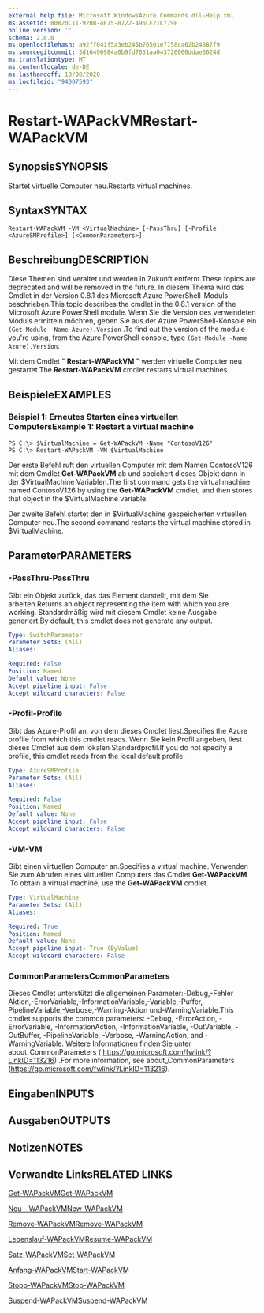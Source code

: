 ```yaml
---
external help file: Microsoft.WindowsAzure.Commands.dll-Help.xml
ms.assetid: 80820C11-92BB-4E75-8722-496CF21C779E
online version: ''
schema: 2.0.0
ms.openlocfilehash: a92ff041f5a3eb245b76501e7758ca62b24887f9
ms.sourcegitcommit: 3d16496984a0b9fd7631aa043726060ddae3624d
ms.translationtype: MT
ms.contentlocale: de-DE
ms.lasthandoff: 10/08/2020
ms.locfileid: "94007593"
---
```

# <span data-ttu-id="f849c-101">Restart-WAPackVM</span><span class="sxs-lookup"><span data-stu-id="f849c-101">Restart-WAPackVM</span></span>

## <span data-ttu-id="f849c-102">Synopsis</span><span class="sxs-lookup"><span data-stu-id="f849c-102">SYNOPSIS</span></span>
<span data-ttu-id="f849c-103">Startet virtuelle Computer neu.</span><span class="sxs-lookup"><span data-stu-id="f849c-103">Restarts virtual machines.</span></span>

## <span data-ttu-id="f849c-104">Syntax</span><span class="sxs-lookup"><span data-stu-id="f849c-104">SYNTAX</span></span>

```
Restart-WAPackVM -VM <VirtualMachine> [-PassThru] [-Profile <AzureSMProfile>] [<CommonParameters>]
```

## <span data-ttu-id="f849c-105">Beschreibung</span><span class="sxs-lookup"><span data-stu-id="f849c-105">DESCRIPTION</span></span>
<span data-ttu-id="f849c-106">Diese Themen sind veraltet und werden in Zukunft entfernt.</span><span class="sxs-lookup"><span data-stu-id="f849c-106">These topics are deprecated and will be removed in the future.</span></span>
<span data-ttu-id="f849c-107">In diesem Thema wird das Cmdlet in der Version 0.8.1 des Microsoft Azure PowerShell-Moduls beschrieben.</span><span class="sxs-lookup"><span data-stu-id="f849c-107">This topic describes the cmdlet in the 0.8.1 version of the Microsoft Azure PowerShell module.</span></span>
<span data-ttu-id="f849c-108">Wenn Sie die Version des verwendeten Moduls ermitteln möchten, geben Sie aus der Azure PowerShell-Konsole ein `(Get-Module -Name Azure).Version` .</span><span class="sxs-lookup"><span data-stu-id="f849c-108">To find out the version of the module you're using, from the Azure PowerShell console, type `(Get-Module -Name Azure).Version`.</span></span>

<span data-ttu-id="f849c-109">Mit dem Cmdlet " **Restart-WAPackVM** " werden virtuelle Computer neu gestartet.</span><span class="sxs-lookup"><span data-stu-id="f849c-109">The **Restart-WAPackVM** cmdlet restarts virtual machines.</span></span>

## <span data-ttu-id="f849c-110">Beispiele</span><span class="sxs-lookup"><span data-stu-id="f849c-110">EXAMPLES</span></span>

### <span data-ttu-id="f849c-111">Beispiel 1: Erneutes Starten eines virtuellen Computers</span><span class="sxs-lookup"><span data-stu-id="f849c-111">Example 1: Restart a virtual machine</span></span>
```
PS C:\> $VirtualMachine = Get-WAPackVM -Name "ContosoV126"
PS C:\> Restart-WAPackVM -VM $VirtualMachine
```

<span data-ttu-id="f849c-112">Der erste Befehl ruft den virtuellen Computer mit dem Namen ContosoV126 mit dem Cmdlet **Get-WAPackVM** ab und speichert dieses Objekt dann in der $VirtualMachine Variablen.</span><span class="sxs-lookup"><span data-stu-id="f849c-112">The first command gets the virtual machine named ContosoV126 by using the **Get-WAPackVM** cmdlet, and then stores that object in the $VirtualMachine variable.</span></span>

<span data-ttu-id="f849c-113">Der zweite Befehl startet den in $VirtualMachine gespeicherten virtuellen Computer neu.</span><span class="sxs-lookup"><span data-stu-id="f849c-113">The second command restarts the virtual machine stored in $VirtualMachine.</span></span>

## <span data-ttu-id="f849c-114">Parameter</span><span class="sxs-lookup"><span data-stu-id="f849c-114">PARAMETERS</span></span>

### <span data-ttu-id="f849c-115">-PassThru</span><span class="sxs-lookup"><span data-stu-id="f849c-115">-PassThru</span></span>
<span data-ttu-id="f849c-116">Gibt ein Objekt zurück, das das Element darstellt, mit dem Sie arbeiten.</span><span class="sxs-lookup"><span data-stu-id="f849c-116">Returns an object representing the item with which you are working.</span></span>
<span data-ttu-id="f849c-117">Standardmäßig wird mit diesem Cmdlet keine Ausgabe generiert.</span><span class="sxs-lookup"><span data-stu-id="f849c-117">By default, this cmdlet does not generate any output.</span></span>

```yaml
Type: SwitchParameter
Parameter Sets: (All)
Aliases:

Required: False
Position: Named
Default value: None
Accept pipeline input: False
Accept wildcard characters: False
```

### <span data-ttu-id="f849c-118">-Profil</span><span class="sxs-lookup"><span data-stu-id="f849c-118">-Profile</span></span>
<span data-ttu-id="f849c-119">Gibt das Azure-Profil an, von dem dieses Cmdlet liest.</span><span class="sxs-lookup"><span data-stu-id="f849c-119">Specifies the Azure profile from which this cmdlet reads.</span></span>
<span data-ttu-id="f849c-120">Wenn Sie kein Profil angeben, liest dieses Cmdlet aus dem lokalen Standardprofil.</span><span class="sxs-lookup"><span data-stu-id="f849c-120">If you do not specify a profile, this cmdlet reads from the local default profile.</span></span>

```yaml
Type: AzureSMProfile
Parameter Sets: (All)
Aliases:

Required: False
Position: Named
Default value: None
Accept pipeline input: False
Accept wildcard characters: False
```

### <span data-ttu-id="f849c-121">-VM</span><span class="sxs-lookup"><span data-stu-id="f849c-121">-VM</span></span>
<span data-ttu-id="f849c-122">Gibt einen virtuellen Computer an.</span><span class="sxs-lookup"><span data-stu-id="f849c-122">Specifies a virtual machine.</span></span>
<span data-ttu-id="f849c-123">Verwenden Sie zum Abrufen eines virtuellen Computers das Cmdlet **Get-WAPackVM** .</span><span class="sxs-lookup"><span data-stu-id="f849c-123">To obtain a virtual machine, use the **Get-WAPackVM** cmdlet.</span></span>

```yaml
Type: VirtualMachine
Parameter Sets: (All)
Aliases:

Required: True
Position: Named
Default value: None
Accept pipeline input: True (ByValue)
Accept wildcard characters: False
```

### <span data-ttu-id="f849c-124">CommonParameters</span><span class="sxs-lookup"><span data-stu-id="f849c-124">CommonParameters</span></span>
<span data-ttu-id="f849c-125">Dieses Cmdlet unterstützt die allgemeinen Parameter:-Debug,-Fehler Aktion,-ErrorVariable,-InformationVariable,-Variable,-Puffer,-PipelineVariable,-Verbose,-Warning-Aktion und-WarningVariable.</span><span class="sxs-lookup"><span data-stu-id="f849c-125">This cmdlet supports the common parameters: -Debug, -ErrorAction, -ErrorVariable, -InformationAction, -InformationVariable, -OutVariable, -OutBuffer, -PipelineVariable, -Verbose, -WarningAction, and -WarningVariable.</span></span> <span data-ttu-id="f849c-126">Weitere Informationen finden Sie unter about_CommonParameters ( https://go.microsoft.com/fwlink/?LinkID=113216) .</span><span class="sxs-lookup"><span data-stu-id="f849c-126">For more information, see about_CommonParameters (https://go.microsoft.com/fwlink/?LinkID=113216).</span></span>

## <span data-ttu-id="f849c-127">Eingaben</span><span class="sxs-lookup"><span data-stu-id="f849c-127">INPUTS</span></span>

## <span data-ttu-id="f849c-128">Ausgaben</span><span class="sxs-lookup"><span data-stu-id="f849c-128">OUTPUTS</span></span>

## <span data-ttu-id="f849c-129">Notizen</span><span class="sxs-lookup"><span data-stu-id="f849c-129">NOTES</span></span>

## <span data-ttu-id="f849c-130">Verwandte Links</span><span class="sxs-lookup"><span data-stu-id="f849c-130">RELATED LINKS</span></span>

[<span data-ttu-id="f849c-131">Get-WAPackVM</span><span class="sxs-lookup"><span data-stu-id="f849c-131">Get-WAPackVM</span></span>](./Get-WAPackVM.md)

[<span data-ttu-id="f849c-132">Neu – WAPackVM</span><span class="sxs-lookup"><span data-stu-id="f849c-132">New-WAPackVM</span></span>](./New-WAPackVM.md)

[<span data-ttu-id="f849c-133">Remove-WAPackVM</span><span class="sxs-lookup"><span data-stu-id="f849c-133">Remove-WAPackVM</span></span>](./Remove-WAPackVM.md)

[<span data-ttu-id="f849c-134">Lebenslauf-WAPackVM</span><span class="sxs-lookup"><span data-stu-id="f849c-134">Resume-WAPackVM</span></span>](./Resume-WAPackVM.md)

[<span data-ttu-id="f849c-135">Satz-WAPackVM</span><span class="sxs-lookup"><span data-stu-id="f849c-135">Set-WAPackVM</span></span>](./Set-WAPackVM.md)

[<span data-ttu-id="f849c-136">Anfang-WAPackVM</span><span class="sxs-lookup"><span data-stu-id="f849c-136">Start-WAPackVM</span></span>](./Start-WAPackVM.md)

[<span data-ttu-id="f849c-137">Stopp-WAPackVM</span><span class="sxs-lookup"><span data-stu-id="f849c-137">Stop-WAPackVM</span></span>](./Stop-WAPackVM.md)

[<span data-ttu-id="f849c-138">Suspend-WAPackVM</span><span class="sxs-lookup"><span data-stu-id="f849c-138">Suspend-WAPackVM</span></span>](./Suspend-WAPackVM.md)


